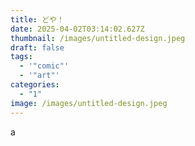 ```yaml
---
title: どや！
date: 2025-04-02T03:14:02.627Z
thumbnail: /images/untitled-design.jpeg
draft: false
tags:
  - '"comic"'
  - '"art"'
categories:
  - "1"
image: /images/untitled-design.jpeg
---
```



a